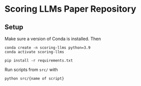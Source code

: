 # Scoring LLMs Paper Repository
## Setup
Make sure a version of Conda is installed. Then
```
conda create -n scoring-llms python=3.9
conda activate scoring-llms
```
```
pip install -r requirements.txt
```
Run scripts from `src/` with
```
python src/{name of script}
```
